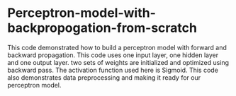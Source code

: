 # Perceptron-model-with-backpropogation-from-scratch
This code demonstrated how to build a perceptron model with forward and backward propagation. This code uses one input layer, one hidden layer and one output layer. two sets of weights are initialized and optimized using backward pass. The activation function used here is Sigmoid. This code also demonstrates data preprocessing and making it ready for our perceptron model.
